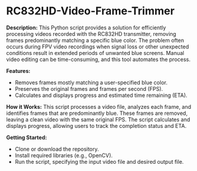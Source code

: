 # RC832HD-Video-Frame-Trimmer

**Description:**
This Python script provides a solution for efficiently processing videos recorded with the RC832HD transmitter, removing frames predominantly matching a specific blue color. The problem often occurs during FPV video recordings when signal loss or other unexpected conditions result in extended periods of unwanted blue screens. Manual video editing can be time-consuming, and this tool automates the process.

**Features:**
- Removes frames mostly matching a user-specified blue color.
- Preserves the original frames and frames per second (FPS).
- Calculates and displays progress and estimated time remaining (ETA).

**How it Works:**
This script processes a video file, analyzes each frame, and identifies frames that are predominantly blue. These frames are removed, leaving a clean video with the same original FPS. The script calculates and displays progress, allowing users to track the completion status and ETA.

**Getting Started:**
- Clone or download the repository.
- Install required libraries (e.g., OpenCV).
- Run the script, specifying the input video file and desired output file.
